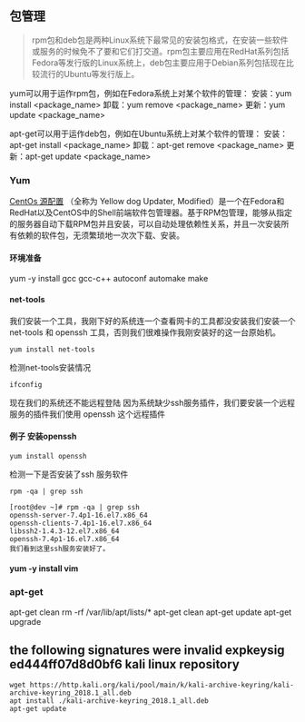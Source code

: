 ## 包管理
> rpm包和deb包是两种Linux系统下最常见的安装包格式，在安装一些软件或服务的时候免不了要和它们打交道。rpm包主要应用在RedHat系列包括 Fedora等发行版的Linux系统上，deb包主要应用于Debian系列包括现在比较流行的Ubuntu等发行版上。 

yum可以用于运作rpm包，例如在Fedora系统上对某个软件的管理：
安装：yum install <package_name> 
卸载：yum remove <package_name> 
更新：yum update <package_name> 

apt-get可以用于运作deb包，例如在Ubuntu系统上对某个软件的管理：
安装：apt-get install <package_name> 
卸载：apt-get remove <package_name> 
更新：apt-get update <package_name>

### Yum
[CentOs 源配置](https://www.cnblogs.com/qianxiaoruofeng/p/5762204.html)
（全称为 Yellow dog Updater, Modified）是一个在Fedora和RedHat以及CentOS中的Shell前端软件包管理器。基于RPM包管理，能够从指定的服务器自动下载RPM包并且安装，可以自动处理依赖性关系，并且一次安装所有依赖的软件包，无须繁琐地一次次下载、安装。
#### 环境准备
yum -y install gcc gcc-c++ autoconf automake make

#### net-tools
我们安装一个工具，我刚下好的系统连一个查看网卡的工具都没安装我们安装一个net-tools  和 openssh 工具，否则我们很难操作我刚安装好的这一台原始机。
```
yum install net-tools
```

检测net-tools安装情况 
```
ifconfig
```
现在我们的系统还不能远程登陆
因为系统缺少ssh服务插件，我们要安装一个远程服务的插件我们使用 openssh 这个远程插件

#### 例子 安装openssh
```
yum install openssh
```
检测一下是否安装了ssh 服务软件
```
rpm -qa | grep ssh

[root@dev ~]# rpm -qa | grep ssh
openssh-server-7.4p1-16.el7.x86_64
openssh-clients-7.4p1-16.el7.x86_64
libssh2-1.4.3-12.el7.x86_64
openssh-7.4p1-16.el7.x86_64
我们看到这里ssh服务安装好了。
```

#### yum -y install vim


### apt-get

apt-get clean
rm -rf /var/lib/apt/lists/*
apt-get clean
apt-get update 
apt-get upgrade

## the following signatures were invalid expkeysig ed444ff07d8d0bf6 kali linux repository
```
wget https://http.kali.org/kali/pool/main/k/kali-archive-keyring/kali-archive-keyring_2018.1_all.deb
apt install ./kali-archive-keyring_2018.1_all.deb
apt-get update
```